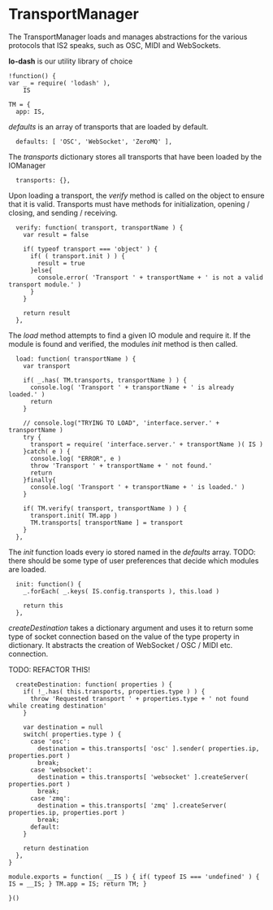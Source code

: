 TransportManager
================
The TransportManager loads and manages abstractions for the various protocols that IS2 speaks, such
as OSC, MIDI and WebSockets.

**lo-dash** is our utility library of choice

    !function() {
    var _ = require( 'lodash' ),
        IS
		
    TM = {
      app: IS,

*defaults* is an array of transports that are loaded by default.

      defaults: [ 'OSC', 'WebSocket', 'ZeroMQ' ],

The *transports* dictionary stores all transports that have been loaded by the IOManager			

      transports: {},

Upon loading a transport, the *verify* method is called on the object to ensure that it is valid.
Transports must have methods for initialization, opening / closing, and sending / receiving.

      verify: function( transport, transportName ) {
        var result = false
        
        if( typeof transport === 'object' ) {
          if( ( transport.init ) ) {
            result = true
          }else{
            console.error( 'Transport ' + transportName + ' is not a valid transport module.' )
          }
        }
        
        return result
      },
      
The *load* method attempts to find a given IO module and require it. If the module is found and verified, the modules *init* method is then called.

      load: function( transportName ) {
        var transport
        
        if( _.has( TM.transports, transportName ) ) {
          console.log( 'Transport ' + transportName + ' is already loaded.' )
          return
        }
        
        // console.log("TRYING TO LOAD", 'interface.server.' + transportName )
        try {
          transport = require( 'interface.server.' + transportName )( IS )
        }catch( e ) {
          console.log( "ERROR", e )
          throw 'Transport ' + transportName + ' not found.'
          return
        }finally{
          console.log( 'Transport ' + transportName + ' is loaded.' )
        }
        
        if( TM.verify( transport, transportName ) ) {
          transport.init( TM.app )
          TM.transports[ transportName ] = transport
        }
      },
      
The *init* function loads every io stored named in the *defaults* array. TODO: there should be some type of user preferences that decide which modules are loaded.

      init: function() {
        _.forEach( _.keys( IS.config.transports ), this.load )
        
        return this
      },
      
*createDestination* takes a dictionary argument and uses it to return some type of 
socket connection based on the value of the type property in dictionary. It abstracts the creation of
WebSocket / OSC / MIDI etc. connection.

TODO: REFACTOR THIS!
      
      createDestination: function( properties ) {
        if( !_.has( this.transports, properties.type ) ) {
          throw 'Requested transport ' + properties.type + ' not found while creating destination'
        }

        var destination = null
        switch( properties.type ) {
          case 'osc':
            destination = this.transports[ 'osc' ].sender( properties.ip, properties.port )
            break;
          case 'websocket':
            destination = this.transports[ 'websocket' ].createServer( properties.port )
            break;
          case 'zmq':
            destination = this.transports[ 'zmq' ].createServer( properties.ip, properties.port )            
            break;
          default:
        }
        
        return destination
      },
    }
    
    module.exports = function( __IS ) { if( typeof IS === 'undefined' ) { IS = __IS; } TM.app = IS; return TM; }
    
    }()